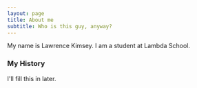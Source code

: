 ```yaml
---
layout: page
title: About me
subtitle: Who is this guy, anyway?
---
```


My name is Lawrence Kimsey. I am a student at Lambda School.

### My History

I'll fill this in later.
